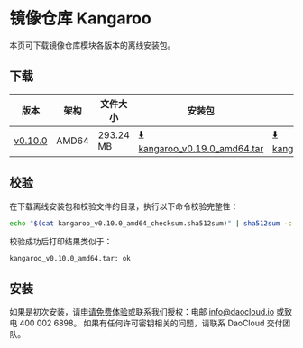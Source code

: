 # 镜像仓库 Kangaroo

本页可下载镜像仓库模块各版本的离线安装包。

## 下载

| 版本                                            | 架构 | 文件大小 | 安装包                                                                                                                             |  校验文件 | 更新日期      |
|-----------------------------------------------| ----- |-------- |---------------------------------------------------------------------------------------------------------------------------------| ---------- |-----------|
| [v0.10.0](../../kangaroo/release-notes.md) | AMD64 | 293.24 MB | [:arrow_down: kangaroo_v0.19.0_amd64.tar](https://qiniu-download-public.daocloud.io/DaoCloud_Enterprise/kangaroo_v0.10.0_amd64.tar) | [:arrow_down: kangaroo_v0.10.0_amd64_checksum.sha512sum](https://qiniu-download-public.daocloud.io/DaoCloud_Enterprise/kangaroo_v0.10.0_amd64_checksum.sha512sum) | 2023-8-22 |

## 校验

在下载离线安装包和校验文件的目录，执行以下命令校验完整性：

```sh
echo "$(cat kangaroo_v0.10.0_amd64_checksum.sha512sum)" | sha512sum -c
```

校验成功后打印结果类似于：

```none
kangaroo_v0.10.0_amd64.tar: ok
```

## 安装

如果是初次安装，请[申请免费体验](../../dce/license0.md)或联系我们授权：电邮 info@daocloud.io 或致电 400 002 6898。
如果有任何许可密钥相关的问题，请联系 DaoCloud 交付团队。
